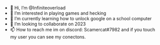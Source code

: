 - 👋 Hi, I’m @Infiniteoverload
- 👀 I’m interested in  playing games and hecking
- 🌱 I’m currently learning how to unlock google on a school computer
- 💞️ I’m looking to collaborate on 2023
- 📫 How to reach me im on discord: Scamercat#7982 and if you touch my user you can see  my conectons.

<!---
Infiniteoverload/Infiniteoverload is a ✨ special ✨ repository because its `README.md` (this file) appears on your GitHub profile.
You can click the Preview link to take a look at your changes.
--->
